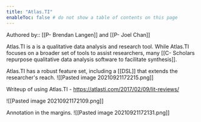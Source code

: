 ```yaml
---
title: "Atlas.TI"
enableToc: false # do not show a table of contents on this page
---
```

Authored by:: [[P- Brendan Langen]] and [[P- Joel Chan]]

Atlas.TI is a is a qualitative data analysis and research tool. While Atlas.TI focuses on a broader set of tools to assist researchers, many 
[[C- Scholars repurpose qualitative data analysis software to facilitate synthesis]]. 

Atlas.TI has a robust feature set, including a [[DSL]] that extends the researcher's reach. 
![[Pasted image 20210921172215.png]]

Writeup of using Atlas.TI - https://atlasti.com/2017/02/09/lit-reviews/

![[Pasted image 20210921172109.png]]

Annotation in the margins.
![[Pasted image 20210921172131.png]]